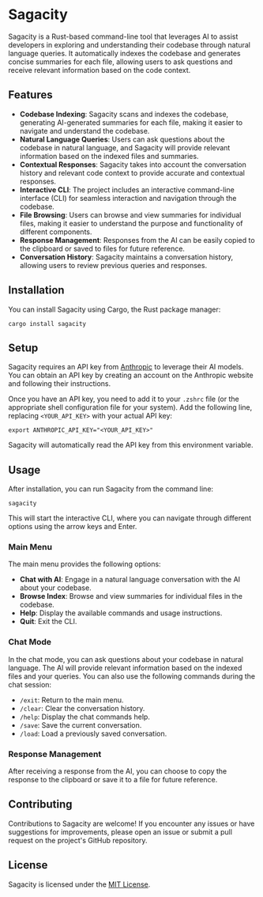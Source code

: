 # Sagacity

Sagacity is a Rust-based command-line tool that leverages AI to assist developers in exploring and understanding their codebase through natural language queries. It automatically indexes the codebase and generates concise summaries for each file, allowing users to ask questions and receive relevant information based on the code context.

## Features

- **Codebase Indexing**: Sagacity scans and indexes the codebase, generating AI-generated summaries for each file, making it easier to navigate and understand the codebase.
- **Natural Language Queries**: Users can ask questions about the codebase in natural language, and Sagacity will provide relevant information based on the indexed files and summaries.
- **Contextual Responses**: Sagacity takes into account the conversation history and relevant code context to provide accurate and contextual responses.
- **Interactive CLI**: The project includes an interactive command-line interface (CLI) for seamless interaction and navigation through the codebase.
- **File Browsing**: Users can browse and view summaries for individual files, making it easier to understand the purpose and functionality of different components.
- **Response Management**: Responses from the AI can be easily copied to the clipboard or saved to files for future reference.
- **Conversation History**: Sagacity maintains a conversation history, allowing users to review previous queries and responses.

## Installation

You can install Sagacity using Cargo, the Rust package manager:

```
cargo install sagacity
```

## Setup

Sagacity requires an API key from [Anthropic](https://www.anthropic.com/) to leverage their AI models. You can obtain an API key by creating an account on the Anthropic website and following their instructions.

Once you have an API key, you need to add it to your `.zshrc` file (or the appropriate shell configuration file for your system). Add the following line, replacing `<YOUR_API_KEY>` with your actual API key:

```
export ANTHROPIC_API_KEY="<YOUR_API_KEY>"
```

Sagacity will automatically read the API key from this environment variable.

## Usage

After installation, you can run Sagacity from the command line:

```
sagacity
```

This will start the interactive CLI, where you can navigate through different options using the arrow keys and Enter.

### Main Menu

The main menu provides the following options:

- **Chat with AI**: Engage in a natural language conversation with the AI about your codebase.
- **Browse Index**: Browse and view summaries for individual files in the codebase.
- **Help**: Display the available commands and usage instructions.
- **Quit**: Exit the CLI.

### Chat Mode

In the chat mode, you can ask questions about your codebase in natural language. The AI will provide relevant information based on the indexed files and your queries. You can also use the following commands during the chat session:

- `/exit`: Return to the main menu.
- `/clear`: Clear the conversation history.
- `/help`: Display the chat commands help.
- `/save`: Save the current conversation.
- `/load`: Load a previously saved conversation.

### Response Management

After receiving a response from the AI, you can choose to copy the response to the clipboard or save it to a file for future reference.

## Contributing

Contributions to Sagacity are welcome! If you encounter any issues or have suggestions for improvements, please open an issue or submit a pull request on the project's GitHub repository.

## License

Sagacity is licensed under the [MIT License](LICENSE).
